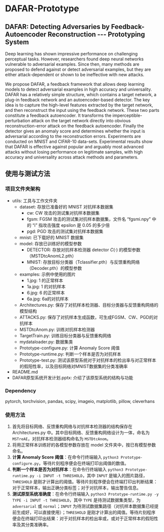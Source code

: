 # DAFAR-Prototype

## DAFAR: Detecting Adversaries by Feedback-Autoencoder Reconstruction --- Prototyping System

Deep learning has shown impressive performance on challenging perceptual tasks. However, researchers found deep neural networks vulnerable to adversarial examples. Since then, many methods are proposed to defend against or detect adversarial examples, but they are either attack-dependent or shown to be ineffective with new attacks.

We propose DAFAR, a feedback framework that allows deep learning models to detect adversarial examples in high accuracy and universality. DAFAR has a relatively simple structure, which contains a target network, a plug-in feedback network and an autoencoder-based detector. The key idea is to capture the high-level features extracted by the target network, and then reconstruct the input using the feedback network. These two parts constitute a feedback autoencoder. It transforms the imperceptible-perturbation attack on the target network directly into obvious reconstruction-error attack on the feedback autoencoder. Finally the detector gives an anomaly score and determines whether the input is adversarial according to the reconstruction errors. Experiments are conducted on MNIST and CIFAR-10 data-sets. Experimental results show that DAFAR is effective against popular and arguably most advanced attacks without losing performance on legitimate samples, with high accuracy and universality across attack methods and parameters.

## 使用与测试方法

###  项目文件夹架构

- utils: 工具与工作文件夹
  - dataset: 存放已准备好的 MNIST 对抗样本数据集
    - cw: CW 攻击的测试集对抗样本数据集
    - fgsm: FGSM 攻击的测试集对抗样本数据集，文件名 “fgsmi.npy” 中的 “i” 指攻击强度 epsilon 是 0.05 的多少倍
    -  pgd: PGD 攻击的测试集对抗样本数据集
  - mnist: 已下载好的 MNIST 数据集
  - model: 存放已训练好的模型参数
    - DETECTOR: 存放对抗样本检测器 detector $C(\cdot)$ 的模型参数（MSTDtcAnomL2.pth）
    - MNIST: 存放目标分类器（Tclassifier.pth）与反馈重构网络（Decoder.pth）的模型参数
  - examples: 示例中使用的图片
    - 1.jpg: 1 的正常样本
    - 1a.jpg: 1 的对抗样本
    - 6.jpg: 6 的正常样本
    - 6a.jpg: 6a的对抗样本
  - Architectures.py: 保存了对抗样本检测器、目标分类器与反馈重构网络的模型结构
  - ATTACKS.py: 保存了对抗样本生成函数，可生成FGSM、CW、PGD的对抗样本
  - MSTDtcAnom.py: 训练对抗样本检测器
  - TargetTrain.py: 训练目标分类器与反馈重构网络
  - mydataloader.py: 数据集类
  - Prototype-configure.py: 计算 Anomaly Score 阈值
  - Prototype-runtime.py: 判断一个样本是否为对抗样本
  - Prototype-test.py: 测试该原型系统对于对抗样本的检出率与对正常样本的假阳性率，以及目标网络对MNIST数据集的分类准确率 
- README.md
- DAFAR原型系统开发计划.pptx: 介绍了该原型系统的结构与功能

### Dependency

pytorch, torchvision, pandas, scipy, imageio, matplotlib, pillow, cleverhans

### 使用方法

1. 首先将目标网络、反馈重构网络与对抗样本检测器的结构保存在 Architectures.py 中。其中目标网络、反馈重构网络设计为一体，命名为 `MSTreAE`，对抗样本检测器结构命名为 `MSTDtcAnom`。
2. 将用正常样本训练好的各模型参数存放在 model 文件夹中，按已有模型参数命名。
3. **计算 Anomaly Score 阈值**：在命令行终端输入 `python3 Prototype-configure.py`，等待片刻程序便会在终端打印出阈值的数值。
4. **判断一个样本是否为对抗样本**：在命令行终端输入 `python3 Prototype-runtime.py -i INPUT -t THRESHOLD`，其中 `INPUT` 是输入的图片路径，`THRESHOLD` 是刚才计算出的阈值。等待片刻程序便会在终端打印出判断结果：对于正常样本，输出正确分类标签；对于对抗样本，输出警告信息。
5. **测试原型系统准确度**：在命令行终端输入 `python3 Prototype-runtime.py -y TYPE -i INPUT -t THRESHOLD`，其中 `TYPE` 是待测试数据集类型，为 `adversarial` 或 `normal`；`INPUT` 为待测试数据集路径（对抗样本数据集已经提前生成好，可以直接使用）；`THRESHOLD` 是刚才计算出的阈值。等待片刻程序便会在终端打印出结果：对于对抗样本的检出率或，或对于正常样本的假阳性率及其分类准确率。

